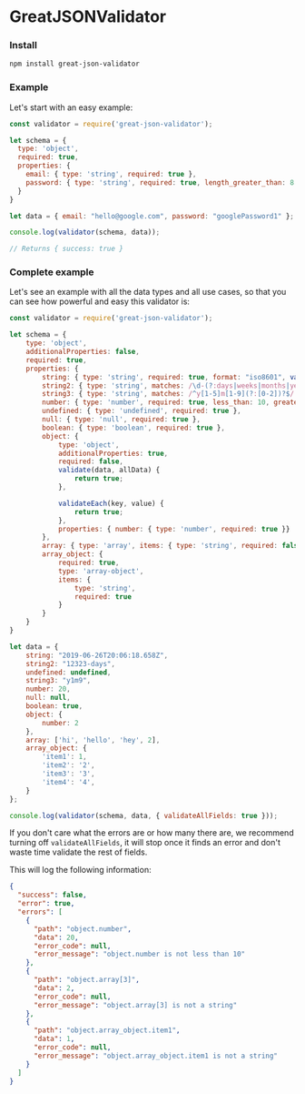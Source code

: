 # GreatJSONValidator

### Install
```bash
npm install great-json-validator
```

### Example
Let's start with an easy example:
```javascript
const validator = require('great-json-validator');

let schema = {
  type: 'object',
  required: true,
  properties: {
    email: { type: 'string', required: true },
    password: { type: 'string', required: true, length_greater_than: 8 },
  }
}

let data = { email: "hello@google.com", password: "googlePassword1" };

console.log(validator(schema, data));

// Returns { success: true }

```

### Complete example

Let's see an example with all the data types and all use cases, so that you can see how powerful and easy this validator is:
```javascript
const validator = require('great-json-validator');

let schema = {
    type: 'object',
    additionalProperties: false,
    required: true,
    properties: {
        string: { type: 'string', required: true, format: "iso8601", validate(data) { return true; } },
        string2: { type: 'string', matches: /\d-(?:days|weeks|months|years)/},
        string3: { type: 'string', matches: /^y[1-5]m[1-9](?:[0-2])?$/ },
        number: { type: 'number', required: true, less_than: 10, greater_than: 1, equal_to: 9 },
        undefined: { type: 'undefined', required: true },
        null: { type: 'null', required: true },
        boolean: { type: 'boolean', required: true },
        object: {
            type: 'object',
            additionalProperties: true,
            required: false,
            validate(data, allData) {
                return true;
            },

            validateEach(key, value) {
                return true;
            },
            properties: { number: { type: 'number', required: true }}
        },
        array: { type: 'array', items: { type: 'string', required: false }},
        array_object: {
            required: true,
            type: 'array-object',
            items: {
                type: 'string',
                required: true
            }
        }
    }
}

let data = {
    string: "2019-06-26T20:06:18.658Z",
    string2: "12323-days",
    undefined: undefined,
    string3: "y1m9",
    number: 20,
    null: null,
    boolean: true,
    object: {
        number: 2
    },
    array: ['hi', 'hello', 'hey', 2],
    array_object: {
        'item1': 1,
        'item2': '2',
        'item3': '3',
        'item4': '4',
    }
};

console.log(validator(schema, data, { validateAllFields: true }));
```
If you don't care what the errors are or how many there are, we recommend turning off `validateAllFields`, it will stop once it finds an error and don't waste time validate the rest of fields. 

This will log the following information:
```json
{
  "success": false,
  "error": true,
  "errors": [
    {
      "path": "object.number",
      "data": 20,
      "error_code": null,
      "error_message": "object.number is not less than 10"
    },
    {
      "path": "object.array[3]",
      "data": 2,
      "error_code": null,
      "error_message": "object.array[3] is not a string"
    },
    {
      "path": "object.array_object.item1",
      "data": 1,
      "error_code": null,
      "error_message": "object.array_object.item1 is not a string"
    }
  ]
}
```